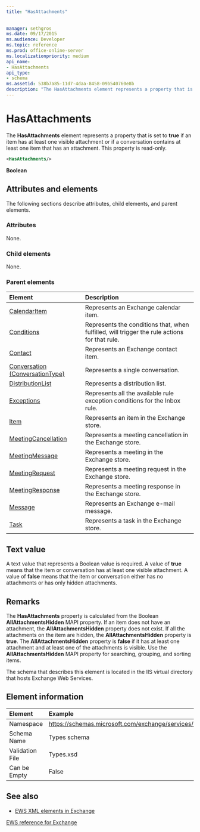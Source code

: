 ```yaml
---
title: "HasAttachments"
 
 
manager: sethgros
ms.date: 09/17/2015
ms.audience: Developer
ms.topic: reference
ms.prod: office-online-server
ms.localizationpriority: medium
api_name:
- HasAttachments
api_type:
- schema
ms.assetid: 538b7a85-11d7-4daa-8458-09b540760e8b
description: "The HasAttachments element represents a property that is set to true if an item has at least one visible attachment or if a conversation contains at least one item that has an attachment. This property is read-only."
---
```


# HasAttachments

The **HasAttachments** element represents a property that is set to **true** if an item has at least one visible attachment or if a conversation contains at least one item that has an attachment. This property is read-only. 
  
```XML
<HasAttachments/>
```

 **Boolean**
## Attributes and elements

The following sections describe attributes, child elements, and parent elements.
  
### Attributes

None.
  
### Child elements

None.
  
### Parent elements

|**Element**|**Description**|
|:-----|:-----|
|[CalendarItem](calendaritem.md) <br/> |Represents an Exchange calendar item.  <br/> |
|[Conditions](conditions.md) <br/> |Represents the conditions that, when fulfilled, will trigger the rule actions for that rule.  <br/> |
|[Contact](contact.md) <br/> |Represents an Exchange contact item.  <br/> |
|[Conversation (ConversationType)](conversation-conversationtype.md) <br/> |Represents a single conversation.  <br/> |
|[DistributionList](distributionlist.md) <br/> |Represents a distribution list.  <br/> |
|[Exceptions](exceptions.md) <br/> |Represents all the available rule exception conditions for the Inbox rule.  <br/> |
|[Item](item.md) <br/> |Represents an item in the Exchange store.  <br/> |
|[MeetingCancellation](meetingcancellation.md) <br/> |Represents a meeting cancellation in the Exchange store.  <br/> |
|[MeetingMessage](meetingmessage.md) <br/> |Represents a meeting in the Exchange store.  <br/> |
|[MeetingRequest](meetingrequest.md) <br/> |Represents a meeting request in the Exchange store.  <br/> |
|[MeetingResponse](meetingresponse.md) <br/> |Represents a meeting response in the Exchange store.  <br/> |
|[Message](message-ex15websvcsotherref.md) <br/> |Represents an Exchange e-mail message.  <br/> |
|[Task](task.md) <br/> |Represents a task in the Exchange store.  <br/> |
   
## Text value

A text value that represents a Boolean value is required. A value of **true** means that the item or conversation has at least one visible attachment. A value of **false** means that the item or conversation either has no attachments or has only hidden attachments. 
  
## Remarks

The **HasAttachments** property is calculated from the Boolean **AllAttachmentsHidden** MAPI property. If an item does not have an attachment, the **AllAttachmentsHidden** property does not exist. If all the attachments on the item are hidden, the **AllAttachmentsHidden** property is **true**. The **AllAttachmentsHidden** property is **false** if it has at least one attachment and at least one of the attachments is visible. Use the **AllAttachmentsHidden** MAPI property for searching, grouping, and sorting items. 
  
The schema that describes this element is located in the IIS virtual directory that hosts Exchange Web Services.
  
## Element information

| Element | Example |
|:-----|:-----|
|Namespace  <br/> |https://schemas.microsoft.com/exchange/services/2006/types  <br/> |
|Schema Name  <br/> |Types schema  <br/> |
|Validation File  <br/> |Types.xsd  <br/> |
|Can be Empty  <br/> |False  <br/> |
   
## See also



- [EWS XML elements in Exchange](ews-xml-elements-in-exchange.md)
  
[EWS reference for Exchange](ews-reference-for-exchange.md)

